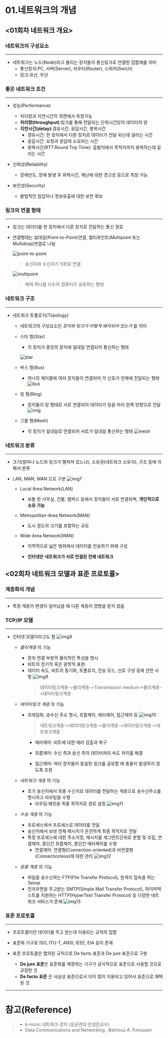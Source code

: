 # 01.네트워크의 개념

## <01회차 네트워크 개요>

### 네트워크의 구성요소

---

- 네트워크는 노드(Node)라고 불리는 장치들이 통신링크로 연결된 집합체를 의미
  - 통신장치:PC, 서버(Server), 라우터(Router), 스위치(Swich)
  - 링크:유선, 무선

### 좋은 네트워크 조건

---

- 성능(Performance)

  - 처리량과 지연시간의 측면에서 측정가능
  - **처리량(throughput)**:링크를 통해 전달되는 단위시간당의 데이터의 양
  - **지연시간(delay)**:경유시간, 응답시간, 왕복시간
    - 경유시간: 한 장치에서 다른 장치로 데이터가 전달 되는데 걸리는 시간
    - 응답시간: 요청과 응답에 소요되는 시간
    - 왕복시간(RTT:Round Trip Time): 출발지에서 목적지까지 왕복하는데 걸리는 시간

- 신뢰성(Reliability)

  - 장애빈도, 장애 발생 후 회복시간, 재난에 대한 견고성 등으로 측정 가능

- 보안성(Security)
  - 불법적인 침입이나 정보유출에 대한 보안 확보

### 링크의 연결 형태

---

- 링크는 데이터를 한 장치에서 다른 장치로 전달하는 통신 경로
- 연결형태는 일대일(Point-to-Point)연결,
  멀티포인트(Multipoint 또는 Multidrop)연결로 나뉨

  ![point-to-point](image/lec1img.JPG)

  > 송신자와 수신자가 1대1로 연결

  ![multipoint](image/lec1img2.JPG)

  > 매체 하나를 다수의 컴퓨터가 공유하는 형태

### 네트워크 구조

---

- 네트워크 토폴로지(Topology)

  - 네트워크의 구성요소인 _장치와 링크가 어떻게 배치되어 있는가_ 를 의미

  - 스타 형(Star)

    - 각 장치가 중앙의 장치에 일대일 연결되어 통신하는 형태

    ![star](image/lec1img3.JPG)

  - 버스 형(Bus)

    - 하나의 케이블에 여러 장치들이 연결되어 각 신호가 전체에 전달되는 형태
      ![bus](image/lec1img4.JPG)

  - 링 형(Ring)

    - 장치들이 링 형태로 서로 연결되어 데이터가 링을 따라 한쪽 방향으로 전달
      ![ring](image/lec1img5.JPG)

  - 그물 형(Mesh)
    - 각 장치가 일대일로 연결되어 서로가 일대일 통신하는 형태
      ![mesh](image/lecimg6.JPG)

### 네트워크 분류

---

- 크기(얼마나 노드와 링크가 펼쳐져 있느냐), 소유권(네트워크 소유자), 구조 등에 의해서 분류

- LAN, MAN, WAN 으로 구분
  ![img7](image/lec1img7.JPG)

  - Local Area Network(LAN)

    - 보통 한 사무실, 건물, 캠퍼스 등에서 장치들이 서로 연결되며, **개인적으로 소유 가능**

  - Metropolitan-Area Network(MAN)

    - 도시 정도의 크기를 포함하는 규모

  - Wide Area Network(WAN)

    - 지역적으로 넓은 범위에서 데이터를 전송하기 위해 구성

    - **인터넷은 네트워크가 서로 연결된 전체 네트워크**

## <02회차 네트워크 모델과 표준 프로토콜>

### 계층화의 개념

---

- 특정 계층이 변경이 일어났을 때 다른 계층이 영향을 받지 않음

### TCP/IP 모델

---

- 인터넷 모델이라고도 함
  ![img8](image/lec1img8.JPG)

  - _물리계층_ 의 기능

    - 장치 연결 부분의 물리적인 특성을 명시
    - 비트의 전기적 혹은 광학적 표현
    - 데이터 속도, 비트의 동기화, 토폴로지, 전송 모드, 선로 구성 등에 관한 사항
      ![img9](image/lec1img9.JPG)
      > 데이터링크계층->물리계층->Transmission medium->물리계층->데이터링크계층

  - _데이터링크 계층_ 의 기능

    - 프레임화, 송수신 주소 명시, 흐름제어, 에러제어, 접근제어 등
      ![img10](image/lec1img10.JPG)

      > 네트워크계층->데이터링크계층->물리계층->데이터링크계층->네트워크계층

      - 에러제어: 비트에 대한 에러 검출과 복구

      - 흐름제어: 수신 측과 송신 측의 데이터처리 속도 차이를 해결

      - 접근제어: 여러 장치들이 동일한 링크를 공유할 때 충돌이 발생하지 않도록 조정

  - _네트워크 계층_ 의 기능

    - 초기 송신지에서 최종 수신지로 데이터를 전달하는 계층으로 송수신주소를 명시하고 라우팅을 수행
      - 라우팅:패킷을 최종 목적지로 경로 설정
        ![img11](image/lec1img11.JPG)

  - _수송 계층_ 의 기능

    - 프로세스에서 프로세스로 데이터를 전달
    - 송신지에서 보낸 전체 메시지가 온전하게 최종 목적지로 전달
    - 특정 프로세스에 대한 주소지정, 메시지를 세그먼트단위로 분할 및 조립, 연결제어, 종단간 흐름제어, 종단간 에러제어를 수행
      - 연결제어: 연결형(Connection-oriented)과 비연결형(Connectionless)에 대한 관리
        ![img12](image/lec1img12.JPG)

  - _응용 계층_ 의 기능
    - 파일을 송수신하는 FTP(File Transfer Protocol), 원격지 접속을 하는 Telnet
    - 전자우편을 주고받는 SMTP(Simple Mail Transfer Protocol), 하이퍼텍스트를 지원하는 HTTP(HyperText Transfer Protocol) 등 다양한 네트워크 서비스가 존재
      ![img13](image/lec1img13.JPG)

### 표준 프로토콜

---

- 프로토콜이란 데이터를 주고 받는데 이용되는 규칙의 집합
- 표준화 기구로 ISO, ITU-T, ANSI, IEEE, EIA 등이 존재
- 표준 프로토콜은 합의된 규칙으로 De facto 표준과 De jure 표준으로 구분

  - **De jure 표준**은 표준화를 제정하는 기구가 공식적으로 표준으로 사용할 것으로 규정한 것
  - **De facto 표준** 은 사실상 표준으로서 이미 많이 이용되고 있어서 표준으로 채택된 것

---

# 참고(Reference)

> - k-mooc 네트워크 강의 (성균관대 안성진교수)<br>
> - Data Communications and Networking , Behrouz A. Forouzan

<!-- http://www.kmooc.kr/dashboard?status=end -->
